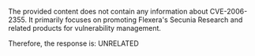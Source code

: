 The provided content does not contain any information about CVE-2006-2355. It primarily focuses on promoting Flexera's Secunia Research and related products for vulnerability management.

Therefore, the response is: UNRELATED